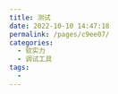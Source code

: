 ```yaml
---
title: 测试
date: 2022-10-10 14:47:18
permalink: /pages/c9ee07/
categories:
  - 软实力
  - 调试工具
tags:
  - 
---
```


